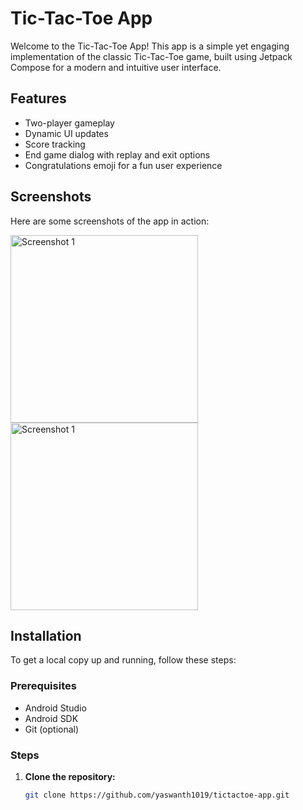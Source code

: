 # Tic-Tac-Toe App

Welcome to the Tic-Tac-Toe App! This app is a simple yet engaging implementation of the classic Tic-Tac-Toe game, built using Jetpack Compose for a modern and intuitive user interface.

## Features

- Two-player gameplay
- Dynamic UI updates
- Score tracking
- End game dialog with replay and exit options
- Congratulations emoji for a fun user experience

## Screenshots

Here are some screenshots of the app in action:

<img src="https://github.com/user-attachments/assets/7a9c1ee6-3d89-4da9-b2f5-69314225dc55" alt="Screenshot 1" width="300"/>
<img src="https://github.com/user-attachments/assets/49c39b8b-8d18-4d8b-9833-98902147baf3" alt="Screenshot 1" width="300"/>



## Installation

To get a local copy up and running, follow these steps:

### Prerequisites

- Android Studio
- Android SDK
- Git (optional)

### Steps

1. **Clone the repository:**

   ```sh
   git clone https://github.com/yaswanth1019/tictactoe-app.git
